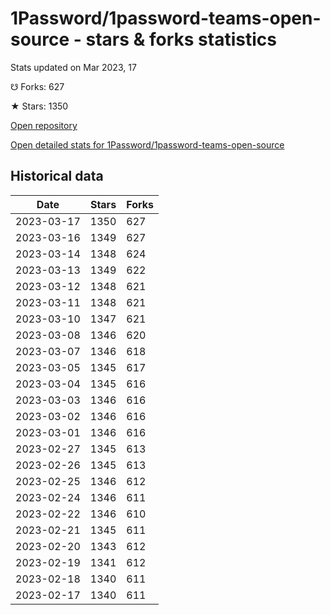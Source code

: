 # 1Password/1password-teams-open-source - stars & forks statistics

Stats updated on Mar 2023, 17

☋ Forks: 627

★ Stars: 1350

[Open repository](https://github.com/1Password/1password-teams-open-source)

[Open detailed stats for 1Password/1password-teams-open-source](https://reviewgithub.com/rep/1Password/1password-teams-open-source)

## Historical data
| Date | Stars | Forks |
|------|-------|-------|
| 2023-03-17 | 1350 | 627 | 
| 2023-03-16 | 1349 | 627 | 
| 2023-03-14 | 1348 | 624 | 
| 2023-03-13 | 1349 | 622 | 
| 2023-03-12 | 1348 | 621 | 
| 2023-03-11 | 1348 | 621 | 
| 2023-03-10 | 1347 | 621 | 
| 2023-03-08 | 1346 | 620 | 
| 2023-03-07 | 1346 | 618 | 
| 2023-03-05 | 1345 | 617 | 
| 2023-03-04 | 1345 | 616 | 
| 2023-03-03 | 1346 | 616 | 
| 2023-03-02 | 1346 | 616 | 
| 2023-03-01 | 1346 | 616 | 
| 2023-02-27 | 1345 | 613 | 
| 2023-02-26 | 1345 | 613 | 
| 2023-02-25 | 1346 | 612 | 
| 2023-02-24 | 1346 | 611 | 
| 2023-02-22 | 1346 | 610 | 
| 2023-02-21 | 1345 | 611 | 
| 2023-02-20 | 1343 | 612 | 
| 2023-02-19 | 1341 | 612 | 
| 2023-02-18 | 1340 | 611 | 
| 2023-02-17 | 1340 | 611 | 

